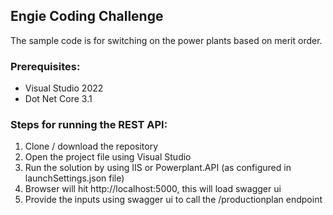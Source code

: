 <h2>Engie Coding Challenge</h2>

The sample code is for switching on the power plants based on merit order.

<h3>Prerequisites:</h3>
<ul>
  <li>Visual Studio 2022</li>
  <li>Dot Net Core 3.1</li>
</ul>

<h3>Steps for running the REST API:</h3>

<ol>
  <li>Clone / download the repository</li>
  <li>Open the project file using Visual Studio</li>
  <li>Run the solution by using IIS or Powerplant.API (as configured in launchSettings.json file)</li>
  <li>Browser will hit http://localhost:5000, this will load swagger ui</li>
  <li>Provide the inputs using swagger ui to call the /productionplan endpoint</li>
</ol>
